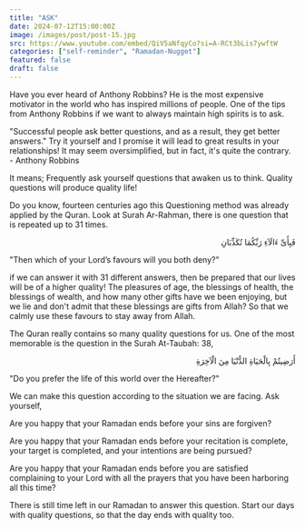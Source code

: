 ```yaml
---
title: "ASK"
date: 2024-07-12T15:00:00Z
image: /images/post/post-15.jpg
src: https://www.youtube.com/embed/QiV5aNfqyCo?si=A-RCt3bLis7ywftW
categories: ["self-reminder", "Ramadan-Nugget"]
featured: false
draft: false
---
```


Have you ever heard of Anthony Robbins? He is the most expensive motivator in the world who has inspired millions of people. One of the tips from Anthony Robbins if we want to always maintain high spirits is to ask.

"Successful people ask better questions, and as a result, they get better answers." Try it yourself and I promise it will lead to great results in your relationships! It may seem oversimplified, but in fact, it's quite the contrary. - Anthony Robbins

It means; Frequently ask yourself questions that awaken us to think. Quality questions will produce quality life!

Do you know, fourteen centuries ago this Questioning method was already applied by the Quran. Look at Surah Ar-Rahman, there is one question that is repeated up to 31 times.

<p dir="rtl" lang="AR">فَبِأَىِّ ءَالَآءِ رَبِّكُمَا تُكَذِّبَانِ</p>


"Then which of your Lord’s favours will you both deny?"

if we can answer it with 31 different answers, then be prepared that our lives will be of a higher quality! The pleasures of age, the blessings of health, the blessings of wealth, and how many other gifts have we been enjoying, but we lie and don't admit that these blessings are gifts from Allah? So that we calmly use these favours to stay away from Allah.

The Quran really contains so many quality questions for us. One of the most memorable is the question in the Surah At-Taubah: 38,


<p dir="rtl" lang="AR">أَرَضِيتُمْ بِالْحَيَاةِ الدُّنْيَا مِنَ الْآخِرَةِ</p>

"Do you prefer the life of this world over the Hereafter?"

We can make this question according to the situation we are facing. Ask yourself,

Are you happy that your Ramadan ends before your sins are forgiven?

Are you happy that your Ramadan ends before your recitation is complete, your target is completed, and your intentions are being pursued?

Are you happy that your Ramadan ends before you are satisfied complaining to your Lord with all the prayers that you have been harboring all this time?

There is still time left in our Ramadan to answer this question. Start our days with quality questions, so that the day ends with quality too.
